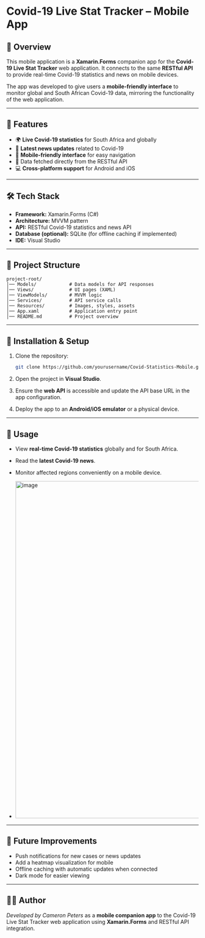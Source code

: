 # Covid-19 Live Stat Tracker – Mobile App

## 📌 Overview

This mobile application is a **Xamarin.Forms** companion app for the **Covid-19 Live Stat Tracker** web application. It connects to the same **RESTful API** to provide real-time Covid-19 statistics and news on mobile devices.

The app was developed to give users a **mobile-friendly interface** to monitor global and South African Covid-19 data, mirroring the functionality of the web application.

---

## 🚀 Features

* 🌍 **Live Covid-19 statistics** for South Africa and globally
* 📰 **Latest news updates** related to Covid-19
* 📱 **Mobile-friendly interface** for easy navigation
* 🔹 Data fetched directly from the RESTful API
* 💻 **Cross-platform support** for Android and iOS

---

## 🛠️ Tech Stack

* **Framework:** Xamarin.Forms (C#)
* **Architecture:** MVVM pattern
* **API:** RESTful Covid-19 statistics and news API
* **Database (optional):** SQLite (for offline caching if implemented)
* **IDE:** Visual Studio

---

## 📂 Project Structure

```
project-root/
│── Models/            # Data models for API responses
│── Views/             # UI pages (XAML)
│── ViewModels/        # MVVM logic
│── Services/          # API service calls
│── Resources/         # Images, styles, assets
│── App.xaml           # Application entry point
│── README.md          # Project overview
```

---

## 🔧 Installation & Setup

1. Clone the repository:

   ```bash
   git clone https://github.com/yourusername/Covid-Statistics-Mobile.git
   ```
2. Open the project in **Visual Studio**.
3. Ensure the **web API** is accessible and update the API base URL in the app configuration.
4. Deploy the app to an **Android/iOS emulator** or a physical device.

---

## 🎯 Usage

* View **real-time Covid-19 statistics** globally and for South Africa.
* Read the **latest Covid-19 news**.
* Monitor affected regions conveniently on a mobile device.

* <img width="497" height="881" alt="image" src="https://github.com/user-attachments/assets/daff5d08-b5e1-43b0-9697-23333e07e019" />


---

## 📖 Future Improvements

* Push notifications for new cases or news updates
* Add a heatmap visualization for mobile
* Offline caching with automatic updates when connected
* Dark mode for easier viewing

---

## 👩‍💻 Author

*Developed by Cameron Peters* as a **mobile companion app** to the Covid-19 Live Stat Tracker web application using **Xamarin.Forms** and RESTful API integration.

